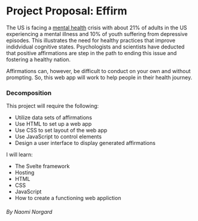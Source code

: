 # Project Proposal: Effirm

The US is facing a [mental health](https://mhanational.org/issues/state-mental-health-america) crisis with about 21% of adults in the US experiencing a mental illness and 10% of youth suffering 
from depressive episodes. This illustrates the need for healthy practices that improve indidvidual cognitive states. Psychologists and scientists have deducted that positive affirmations
are step in the path to ending this issue and fostering a healthy nation. 

Affirmations can, however, be difficult to conduct on your own and without prompting. So, this web app will work to help people in their health journey. 

### Decomposition

This project will require the following:

+ Utilize data sets of affirmations
+ Use HTML to set up a web app
+ Use CSS to set layout of the web app
+ Use JavaScript to control elements 
+ Design a user interface to display generated affirmations

I will learn:

+ The Svelte framework
+ Hosting
+ HTML
+ CSS
+ JavaScript
+ How to create a functioning web appliction

###### By Naomi Norgard